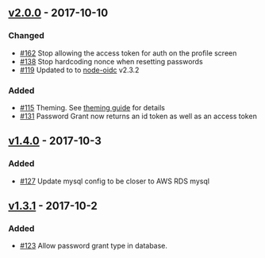 ## [v2.0.0](https://github.com/synapsestudios/oidc-platform/compare/v1.4.0...v2.0.0) - 2017-10-10
### Changed
- [#162](https://github.com/synapsestudios/oidc-platform/issues/162) Stop allowing the access token for auth on the profile screen
- [#138](https://github.com/synapsestudios/oidc-platform/issues/138) Stop hardcoding nonce when resetting passwords
- [#119](https://github.com/synapsestudios/oidc-platform/issues/119) Updated to to [node-oidc](https://github.com/panva/node-oidc-provider) v2.3.2
### Added
- [#115](https://github.com/synapsestudios/oidc-platform/issues/115) Theming. See [theming guide](docs/theming.md) for details
- [#131](https://github.com/synapsestudios/oidc-platform/issues/131) Password Grant now returns an id token as well as an access token

## [v1.4.0](https://github.com/synapsestudios/oidc-platform/compare/v1.3.1...v1.4.0) - 2017-10-3
### Added
- [#127](https://github.com/synapsestudios/oidc-platform/pull/127) Update mysql config to be closer to AWS RDS mysql

## [v1.3.1](https://github.com/synapsestudios/oidc-platform/compare/v1.3.0...v1.3.1) - 2017-10-2
### Added
- [#123](https://github.com/synapsestudios/oidc-platform/pull/123) Allow password grant type in database.
